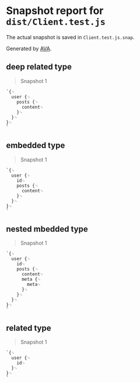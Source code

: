 # Snapshot report for `dist/Client.test.js`

The actual snapshot is saved in `Client.test.js.snap`.

Generated by [AVA](https://ava.li).

## deep related type

> Snapshot 1

    `{␊
      user {␊
        posts {␊
          content␊
        }␊
      }␊
    }␊
    `

## embedded type

> Snapshot 1

    `{␊
      user {␊
        id␊
        posts {␊
          content␊
        }␊
      }␊
    }␊
    `

## nested mbedded type

> Snapshot 1

    `{␊
      user {␊
        id␊
        posts {␊
          content␊
          meta {␊
            meta␊
          }␊
        }␊
      }␊
    }␊
    `

## related type

> Snapshot 1

    `{␊
      user {␊
        id␊
      }␊
    }␊
    `
